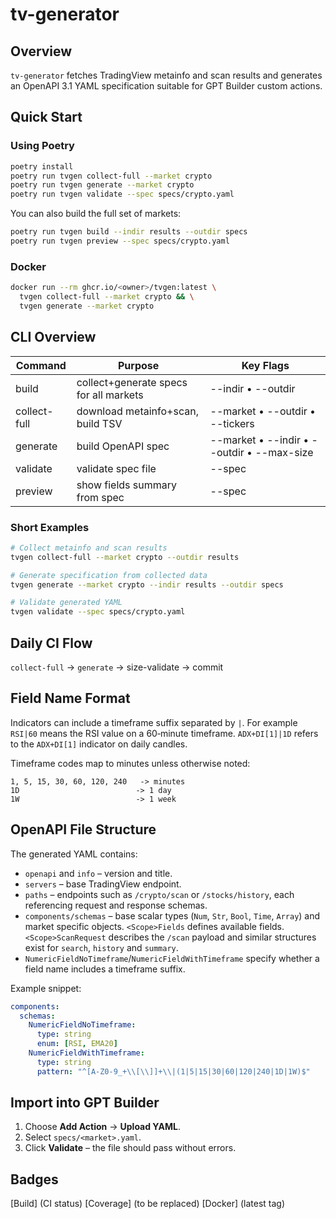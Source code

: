 # tv-generator

## Overview

`tv-generator` fetches TradingView metainfo and scan results and generates an OpenAPI 3.1 YAML specification suitable for GPT Builder custom actions.

## Quick Start

### Using Poetry
```bash
poetry install
poetry run tvgen collect-full --market crypto
poetry run tvgen generate --market crypto
poetry run tvgen validate --spec specs/crypto.yaml
```
You can also build the full set of markets:
```bash
poetry run tvgen build --indir results --outdir specs
poetry run tvgen preview --spec specs/crypto.yaml
```

### Docker
```bash
docker run --rm ghcr.io/<owner>/tvgen:latest \
  tvgen collect-full --market crypto && \
  tvgen generate --market crypto
```

## CLI Overview
| Command      | Purpose                                   | Key Flags |
|--------------|-------------------------------------------|-----------|
| build        | collect+generate specs for all markets    | --indir • --outdir |
| collect-full | download metainfo+scan, build TSV         | --market • --outdir • --tickers |
| generate     | build OpenAPI spec                        | --market • --indir • --outdir • --max-size |
| validate     | validate spec file                        | --spec |
| preview      | show fields summary from spec             | --spec |

### Short Examples
```bash
# Collect metainfo and scan results
tvgen collect-full --market crypto --outdir results

# Generate specification from collected data
tvgen generate --market crypto --indir results --outdir specs

# Validate generated YAML
tvgen validate --spec specs/crypto.yaml
```

## Daily CI Flow
`collect-full` → `generate` → size-validate → commit

## Field Name Format
Indicators can include a timeframe suffix separated by `|`. For example `RSI|60` means the RSI value on a 60‑minute timeframe. `ADX+DI[1]|1D` refers to the `ADX+DI[1]` indicator on daily candles.

Timeframe codes map to minutes unless otherwise noted:
```
1, 5, 15, 30, 60, 120, 240   -> minutes
1D                          -> 1 day
1W                          -> 1 week
```

## OpenAPI File Structure
The generated YAML contains:
- `openapi` and `info` – version and title.
- `servers` – base TradingView endpoint.
- `paths` – endpoints such as `/crypto/scan` or `/stocks/history`, each referencing request and response schemas.
- `components/schemas` – base scalar types (`Num`, `Str`, `Bool`, `Time`, `Array`) and market specific objects. `<Scope>Fields` defines available fields. `<Scope>ScanRequest` describes the `/scan` payload and similar structures exist for `search`, `history` and `summary`.
- `NumericFieldNoTimeframe`/`NumericFieldWithTimeframe` specify whether a field name includes a timeframe suffix.

Example snippet:
```yaml
components:
  schemas:
    NumericFieldNoTimeframe:
      type: string
      enum: [RSI, EMA20]
    NumericFieldWithTimeframe:
      type: string
      pattern: "^[A-Z0-9_+\\[\\]]+\\|(1|5|15|30|60|120|240|1D|1W)$"
```

## Import into GPT Builder
1. Choose **Add Action** → **Upload YAML**.
2. Select `specs/<market>.yaml`.
3. Click **Validate** – the file should pass without errors.

## Badges
[Build] (CI status) [Coverage] (to be replaced) [Docker] (latest tag)

